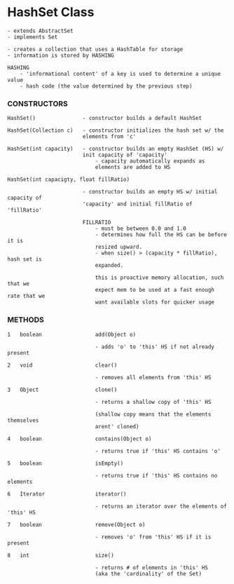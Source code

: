# HashSet Class

    - extends AbstractSet
    - implements Set
    
    - creates a collection that uses a HashTable for storage
    - information is stored by HASHING
    
    HASHING
        - 'informational content' of a key is used to determine a unique value
        - hash code (the value determined by the previous step)
        
### CONSTRUCTORS

    HashSet()               - constructor builds a default HashSet
    
    HashSet(Collection c)   - constructor initializes the hash set w/ the 
                            elements from 'c'
                            
    HashSet(int capacity)   - constructor builds an empty HashSet (HS) w/ 
                            init capacity of 'capacity'
                                - capacity automatically expands as 
                                elements are added to HS
                                
    HashSet(int capacigty, float fillRatio)
    
                            - constructor builds an empty HS w/ initial capacity of
                            'capacity' and initial fillRatio of 'fillRatio'
                            
                            FILLRATIO
                                - must be between 0.0 and 1.0
                                - determines how full the HS can be before it is
                                resized upward. 
                                - when size() > (capacity * fillRatio), hash set is
                                expanded. 
                                
                                this is proactive memory allocation, such that we 
                                expect mem to be used at a fast enough rate that we
                                want available slots for quicker usage
                                
### METHODS

    
    1   boolean                 add(Object o)
    
                                - adds 'o' to 'this' HS if not already present
                                
    2   void                    clear()
                    
                                - removes all elements from 'this' HS
                                
    3   Object                  clone()
    
                                - returns a shallow copy of 'this' HS
                                
                                (shallow copy means that the elements themselves
                                arent' cloned)
                                
    4   boolean                 contains(Object o) 
    
                                - returns true if 'this' HS contains 'o'
                                
    5   boolean                 isEmpty()
    
                                - returns true if 'this' HS contains no elements
                                
    6   Iterator                iterator()
    
                                - returns an iterator over the elements of 'this' HS            
                                
    7   boolean                 remove(Object o)
    
                                - removes 'o' from 'this' HS if it is present
                                
    8   int                     size()
    
                                - returns # of elements in 'this' HS 
                                (aka the 'cardinality' of the Set) 
                                

                    
                           